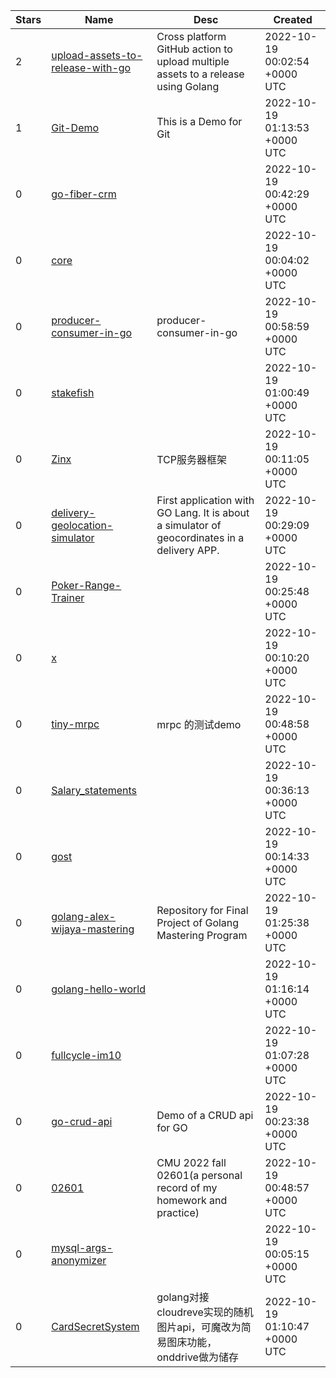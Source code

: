 | Stars | Name | Desc | Created | 
| ----- | ------- | ------------- | ------------- |
| 2 | [upload-assets-to-release-with-go](https://github.com/ahsand97/upload-assets-to-release-with-go) | Cross platform GitHub action to upload multiple assets to a release using Golang | 2022-10-19 00:02:54 +0000 UTC |
| 1 | [Git-Demo](https://github.com/Lycoiref/Git-Demo) | This is a Demo for Git | 2022-10-19 01:13:53 +0000 UTC |
| 0 | [go-fiber-crm](https://github.com/AgniveshChaubey/go-fiber-crm) |  | 2022-10-19 00:42:29 +0000 UTC |
| 0 | [core](https://github.com/kontorol/core) |  | 2022-10-19 00:04:02 +0000 UTC |
| 0 | [producer-consumer-in-go](https://github.com/gabriel-han/producer-consumer-in-go) | producer-consumer-in-go | 2022-10-19 00:58:59 +0000 UTC |
| 0 | [stakefish](https://github.com/prybintsev/stakefish) |  | 2022-10-19 01:00:49 +0000 UTC |
| 0 | [Zinx](https://github.com/Juneyin1/Zinx) | TCP服务器框架 | 2022-10-19 00:11:05 +0000 UTC |
| 0 | [delivery-geolocation-simulator](https://github.com/lucasmbrute2/delivery-geolocation-simulator) | First application with GO Lang. It is about a simulator of geocordinates in a delivery APP. | 2022-10-19 00:29:09 +0000 UTC |
| 0 | [Poker-Range-Trainer](https://github.com/turtlefish/Poker-Range-Trainer) |  | 2022-10-19 00:25:48 +0000 UTC |
| 0 | [x](https://github.com/kontorol/x) |  | 2022-10-19 00:10:20 +0000 UTC |
| 0 | [tiny-mrpc](https://github.com/dayueba/tiny-mrpc) | mrpc 的测试demo | 2022-10-19 00:48:58 +0000 UTC |
| 0 | [Salary_statements](https://github.com/ZihangQin/Salary_statements) |  | 2022-10-19 00:36:13 +0000 UTC |
| 0 | [gost](https://github.com/kontorol/gost) |  | 2022-10-19 00:14:33 +0000 UTC |
| 0 | [golang-alex-wijaya-mastering](https://github.com/alexwijaya/golang-alex-wijaya-mastering) | Repository for Final Project of Golang Mastering Program | 2022-10-19 01:25:38 +0000 UTC |
| 0 | [golang-hello-world](https://github.com/jr-duarte/golang-hello-world) |  | 2022-10-19 01:16:14 +0000 UTC |
| 0 | [fullcycle-im10](https://github.com/JonJon1992/fullcycle-im10) |  | 2022-10-19 01:07:28 +0000 UTC |
| 0 | [go-crud-api](https://github.com/jm61/go-crud-api) | Demo of a CRUD api for GO | 2022-10-19 00:23:38 +0000 UTC |
| 0 | [02601](https://github.com/GhostGreenGoat/02601) | CMU 2022 fall 02601(a personal record of my homework and practice) | 2022-10-19 00:48:57 +0000 UTC |
| 0 | [mysql-args-anonymizer](https://github.com/rakyll/mysql-args-anonymizer) |  | 2022-10-19 00:05:15 +0000 UTC |
| 0 | [CardSecretSystem](https://github.com/StarYuhen/CardSecretSystem) | golang对接cloudreve实现的随机图片api，可魔改为简易图床功能，onddrive做为储存 | 2022-10-19 01:10:47 +0000 UTC |

